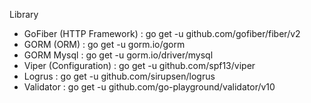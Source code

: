 Library

- GoFiber (HTTP Framework) : go get -u github.com/gofiber/fiber/v2
- GORM (ORM) : go get -u gorm.io/gorm
- GORM Mysql : go get -u gorm.io/driver/mysql
- Viper (Configuration) : go get -u github.com/spf13/viper
- Logrus : go get -u github.com/sirupsen/logrus
- Validator : go get -u github.com/go-playground/validator/v10
